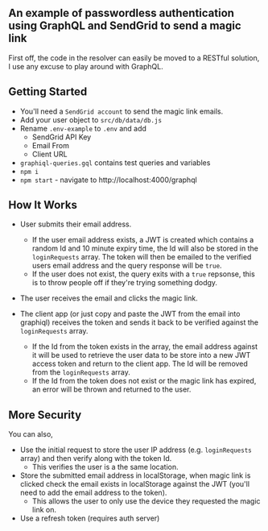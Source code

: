 ## An example of passwordless authentication using GraphQL and SendGrid to send a magic link

First off, the code in the resolver can easily be moved to a RESTful solution, I use any excuse to play around with GraphQL.

## Getting Started

- You'll need a `SendGrid account` to send the magic link emails.
- Add your user object to `src/db/data/db.js`
- Rename `.env-example` to `.env` and add
  - SendGrid API Key
  - Email From
  - Client URL
- `graphiql-queries.gql` contains test queries and variables
- `npm i`
- `npm start` - navigate to http://localhost:4000/graphql

## How It Works

- User submits their email address.
  - If the user email address exists, a JWT is created which contains a random Id and 10 minute expiry time, the Id will also be stored in the `loginRequests` array. The token will then be emailed to the verified users email address and the query response will be `true`.
  - If the user does not exist, the query exits with a `true` repsonse, this is to throw people off if they're trying something dodgy.
- The user receives the email and clicks the magic link.
- The client app (or just copy and paste the JWT from the email into graphiql) receives the token and sends it back to be verified against the `loginRequests` array.

  - If the Id from the token exists in the array, the email address against it will be used to retrieve the user data to be store into a new JWT access token and return to the client app. The Id will be removed from the `loginRequests` array.
  - If the Id from the token does not exist or the magic link has expired, an error will be thrown and returned to the user.

## More Security

You can also,

- Use the initial request to store the user IP address (e.g. `loginRequests` array) and then verify along with the token Id.
  - This verifies the user is a the same location.
- Store the submitted email address in localStorage, when magic link is clicked check the email exists in localStorage against the JWT (you'll need to add the email address to the token).
  - This allows the user to only use the device they requested the magic link on.
- Use a refresh token (requires auth server)
